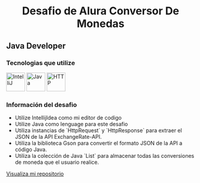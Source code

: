 <div align="center">
  <h1>Desafio de Alura Conversor De Monedas</h1>
</div>
<h2>Java Developer</h2>
<div>
  <h3>Tecnologias que utilize</h3>
  <div>
    <dl></dl>
    <img width="50" src="https://user-images.githubusercontent.com/25181517/192108890-200809d1-439c-4e23-90d3-b090cf9a4eea.png" alt="IntelliJ" title="IntelliJ"/>
    <img width="50" src="https://user-images.githubusercontent.com/25181517/117201156-9a724800-adec-11eb-9a9d-3cd0f67da4bc.png" alt="Java" title="Java"/>
    <img width="50" src="https://user-images.githubusercontent.com/25181517/192107854-765620d7-f909-4953-a6da-36e1ef69eea6.png" alt="HTTP" title="HTTP"/>
  </div>
  <h3>Información del desafio</h3>
  <ul>
    <li>Utilize IntellijIdea como mi editor de codigo</li>
    <li>Utilize Java como lenguage para este desafio</li>
    <li>Utiliza instancias de `HttpRequest` y `HttpResponse` para extraer el JSON de la API ExchangeRate-API.</li>
    <li>Utiliza la biblioteca Gson para convertir el formato JSON de la API a código Java.</li>
    <li>Utiliza la colección de Java `List` para almacenar todas las conversiones de moneda que el usuario realice.</li>
  </ul>
  
</div>

<a href="https://github.com/AlexAZC/Alura-Desafio-Conversor/">Visualiza mi repositorio</a>
